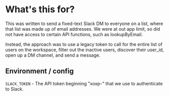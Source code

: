 # What's this for?

This was written to send a fixed-text Slack DM to everyone on a list, where that list was made up of email addresses. We were at out app limit, so did not have access to certain API functions, such as lookupByEmail.

Instead, the approach was to use a legacy token to call for the entire list of users on the workspace, filter out the inactive users, discover their user_id, open up a DM channel, and send a message.

## Environment / config

`SLACK_TOKEN` - The API token beginning "xoxp-" that we use to authenticate to Slack.